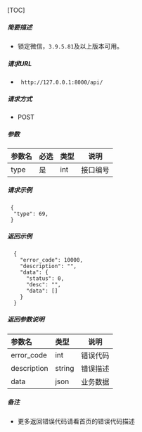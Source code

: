 

[TOC]
    
##### 简要描述

- 锁定微信，`3.9.5.81`及以上版本可用。

##### 请求URL
- ` http://127.0.0.1:8000/api/`
  
##### 请求方式
- POST 

##### 参数

| 参数名  | 必选 | 类型  | 说明   |
|:-----|:---|:----|------|
| type | 是  | int | 接口编号 |

##### 请求示例

```
 {
  "type": 69,
 } 
```

##### 返回示例 

``` 
  {
    "error_code": 10000,
    "description": "",
    "data": {
      "status": 0,
      "desc": "",
      "data": []
    }
  }
```

##### 返回参数说明 

|参数名|类型|说明|
|:-----  |:-----|-----                           |
|error_code |int   |错误代码  |
|description|string|错误描述|
|data|json|业务数据|

##### 备注 

- 更多返回错误代码请看首页的错误代码描述








